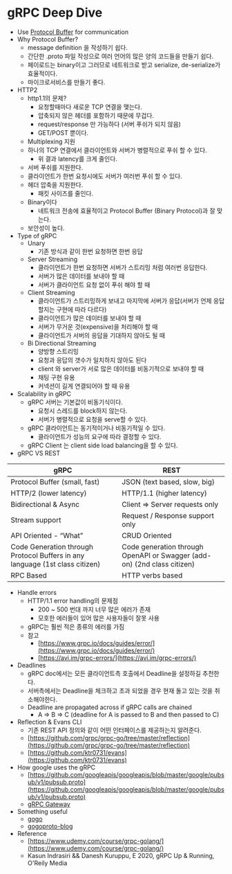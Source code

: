 # gRPC Deep Dive
* Use [Protocol Buffer](https://developers.google.com/protocol-buffers) for communication
* Why Protocol Buffer?
    * message definition 을 작성하기 쉽다.
    * 간단한 .proto 파일 작성으로 여러 언어의 많은 양의 코드들을 만들기 쉽다.
    * 페이로드는 binary이고 그러므로 네트워크로 받고 serialize, de-serialize가 효율적이다.
    * 마이크로서비스를 만들기 좋다.
* HTTP2
    * http1.1의 문제?
        * 요청할때마다 새로운 TCP 연결을 맺는다.
        * 압축되지 않은 헤더를 포함하기 때문에 무겁다.
        * request/response 만 가능하다 (서버 푸쉬가 되지 않음)
        * GET/POST 뿐이다.
    * Multiplexing 지원
    * 하나의 TCP 연결에서 클라이언트와 서버가 병렬적으로 푸쉬 할 수 있다.
        * 위 결과 latency를 크게 줄인다.
    * 서버 푸쉬를 지원한다.
    * 클라이언트가 한번 요청시에도 서버가 여러번 푸쉬 할 수 있다. 
    * 헤더 압축을 지원한다.
        * 패킷 사이즈를 줄인다. 
    * Binary이다
        * 네트워크 전송에 효율적이고 Protocol Buffer (Binary Protocol)과 잘 맞는다.
    * 보안성이 높다.
* Type of gRPC
    * Unary
        * 기존 방식과 같이 한번 요청하면 한번 응답
    * Server Streaming
        * 클라이언트가 한번 요청하면 서버가 스트리밍 처럼 여러번 응답한다.
        * 서버가 많은 데이터를 보내야 할 때
        * 서버가 클라이언트 요청 없이 푸쉬 해야 할 때
    * Client Streaming
        * 클라이언트가 스트리밍하게 보내고 마지막에 서버가 응답(서버가 언제 응답할지는 구현에 따라 다르다)
        * 클라이언트가 많은 데이터를 보내야 할 때
        * 서버가 무거운 것(expensive)을 처리해야 할 때
        * 클라이언트가 서버의 응답을 기대하지 않아도 될 때 
    * Bi Directional Streaming
        * 양방향 스트리밍
        * 요청과 응답의 갯수가 일치하지 않아도 된다
        * client 와  server가 서로 많은 데이터를 비동기적으로 보내야 할 때 
        * 채팅 구현 유용
        * 커넥션이 길게 연결되어야 할 때 유용
* Scalability in gRPC
    * gRPC 서버는 기본값이 비동기식이다.
        * 요청시 스레드를 block하지 않는다.
        * 서버가 병렬적으로 요청을 serve할 수 있다. 
    * gRPC 클라이언트는 동기적이거나 비동기적일 수 있다. 
        * 클라이언트가 성능의 요구에 따라 결정할 수 있다. 
    * gRPC Client 는 client side load balancing을 할 수 있다.
* gRPC VS REST

|gRPC|REST|
|---|---|
|Protocol Buffer (small, fast)|JSON (text based, slow, big)|
|HTTP/2 (lower latency)|HTTP/1.1 (higher latency)|
|Bidirectional & Async|Client => Server requests only|
|Stream support|Request / Response support only|
|API Oriented - “What”|CRUD Oriented|
|Code Generation through Protocol Buffers in any language (1st class citizen)|Code generation through OpenAPI or Swagger (add-on) (2nd class citizen)|
|RPC Based|HTTP verbs based|

* Handle errors
    * HTTP/1.1 error handling의 문제점
        * 200 ~ 500 번대 까지 너무 많은 에러가 존재
        * 모호한 에러들이 있어 많은 사용자들이 잘못 사용
    * gRPC는 훨씬 적은 종류의 에러를 가짐
    * 참고
        * [https://www.grpc.io/docs/guides/error/](https://www.grpc.io/docs/guides/error/)
        * [https://avi.im/grpc-errors/](https://avi.im/grpc-errors/)
* Deadlines
    * gRPC doc에서는 모든 클라이언트측 호출에서 Deadline을 설정하길 추천한다.
    * 서버측에서는 Deadline을 체크하고 초과 되었을 경우 현재 돌고 있는 것을 취소해야한다.
    * Deadline are propagated across if gRPC calls are chained
        * A => B => C (deadline for A is passed to B and then passed to C)
* Reflection & Evans CLI
    * 기존 REST API 정의와 같이 어떤 인터페이스를 제공하는지 알려준다.
    * [https://github.com/grpc/grpc-go/tree/master/reflection](https://github.com/grpc/grpc-go/tree/master/reflection)
    * [https://github.com/ktr0731/evans](https://github.com/ktr0731/evans)
* How google uses the gRPC
    * [https://github.com/googleapis/googleapis/blob/master/google/pubsub/v1/pubsub.proto](https://github.com/googleapis/googleapis/blob/master/google/pubsub/v1/pubsub.proto)
    * [gRPC Gateway](https://github.com/grpc-ecosystem/grpc-gateway)
* Something useful
    * [gogo](https://github.com/gogo/protobuf)
    * [gogoproto-blog](https://jbrandhorst.com/post/gogoproto/)
* Reference
    * [https://www.udemy.com/course/grpc-golang/](https://www.udemy.com/course/grpc-golang/)
    * Kasun Indrasiri && Danesh Kuruppu, E 2020, gRPC Up & Running, O'Reily Media
